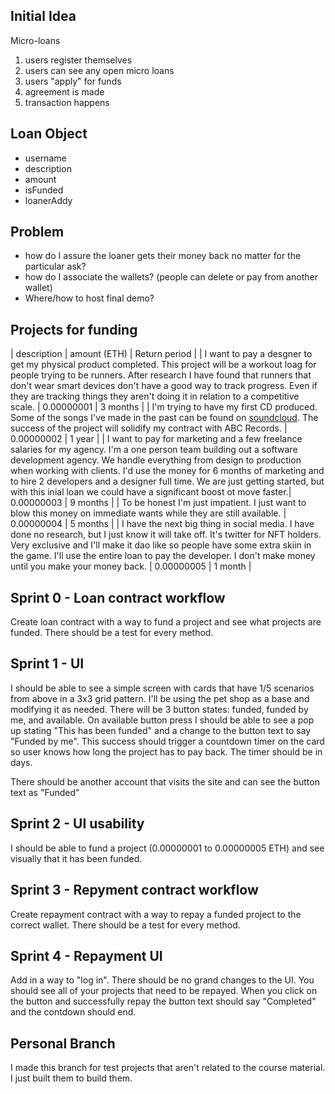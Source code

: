 ## Initial Idea
Micro-loans
1. users register themselves
2. users can see any open micro loans
3. users "apply" for funds
4. agreement is made
5. transaction happens

## Loan Object
- username
- description
- amount
- isFunded
- loanerAddy

## Problem
- how do I assure the loaner gets their money back no matter for the particular ask?
- how do I associate the wallets? (people can delete or pay from another wallet)
- Where/how to host final demo?

## Projects for funding
| description | amount (ETH) | Return period |
| I want to pay a desgner to get my physical product completed. This project will be a workout loag for people trying to be runners. After research I have found that runners that don't wear smart devices don't have a good way to track progress. Even if they are tracking things they aren't doing it in relation to a competitive scale. | 0.00000001 | 3 months |
| I'm trying to have my first CD produced. Some of the songs I've made in the past can be found on [soundcloud](). The success of the project will solidify my contract with ABC Records. | 0.00000002 | 1 year |
| I want to pay for marketing  and a few freelance salaries for my agency. I'm a one person team building out a software development agency. We handle everything from design to production when working with clients. I'd use the money for 6 months of marketing and to hire 2 developers and a designer full time. We are just getting started, but with this inial loan we could have a significant boost ot move faster.| 0.00000003 | 9 months |
| To be honest I'm just impatient. I just want to blow this money on immediate wants while they are still available. | 0.00000004 | 5 months |
| I have the next big thing in social media. I have done no research, but I just know it will take off. It's twitter for NFT holders. Very exclusive and I'll make it dao like so people have some extra skiin in the game. I'll use the entire loan to pay the developer. I don't make money until you make your money back. | 0.00000005 | 1 month |


## Sprint 0 - Loan contract workflow
Create loan contract with a way to fund a project and see what projects are funded. There should be a test for every method.

## Sprint 1 - UI
I should be able to see a simple screen with cards that have 1/5 scenarios from above in a 3x3 grid pattern. I'll be using the pet shop as a base and modifying it as needed. There will be 3 button states: funded, funded by me, and available. On available button press I should be able to see a pop up stating "This has been funded" and a change to the button text to say "Funded by me". This success should trigger a countdown timer on the card so user knows how long the project has to pay back. The timer should be in days.

There should be another account that visits the site and can see the button text as "Funded"

## Sprint 2 - UI usability
I should be able to fund a project (0.00000001 to 0.00000005 ETH) and see visually that it has been funded.

## Sprint 3 - Repyment contract workflow
Create repayment contract with a way to repay a funded project to the correct wallet. There should be a test for every method.

## Sprint 4 - Repayment UI
Add in a way to "log in". There should be no grand changes to the UI. You should see all of your projects that need to be repayed. When you click on the button and successfully repay the button text should say "Completed" and the contdown should end.

## Personal Branch
I made this branch for test projects that aren't related to the course material. I just built them to build them.